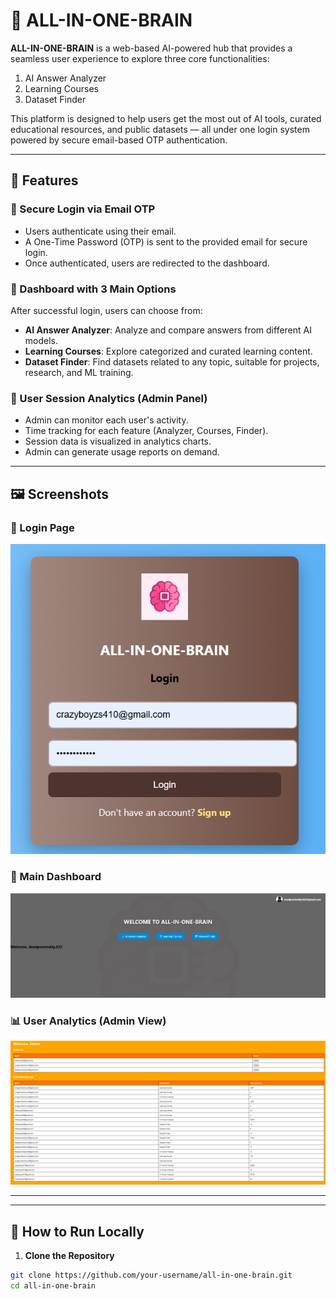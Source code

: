 # 🧠 ALL-IN-ONE-BRAIN

**ALL-IN-ONE-BRAIN** is a web-based AI-powered hub that provides a seamless user experience to explore three core functionalities:
1. AI Answer Analyzer
2. Learning Courses
3. Dataset Finder

This platform is designed to help users get the most out of AI tools, curated educational resources, and public datasets — all under one login system powered by secure email-based OTP authentication.

---

## 🔐 Features

### 🔑 Secure Login via Email OTP
- Users authenticate using their email.
- A One-Time Password (OTP) is sent to the provided email for secure login.
- Once authenticated, users are redirected to the dashboard.

### 🧭 Dashboard with 3 Main Options
After successful login, users can choose from:
- **AI Answer Analyzer**: Analyze and compare answers from different AI models.
- **Learning Courses**: Explore categorized and curated learning content.
- **Dataset Finder**: Find datasets related to any topic, suitable for projects, research, and ML training.

### 👤 User Session Analytics (Admin Panel)
- Admin can monitor each user's activity.
- Time tracking for each feature (Analyzer, Courses, Finder).
- Session data is visualized in analytics charts.
- Admin can generate usage reports on demand.

---

## 🖼️ Screenshots

### 🔐 Login Page
![Login](./assets/login.png)

### 🧠 Main Dashboard
![Dashboard](./assets/dashboard.png)

### 📊 User Analytics (Admin View)
![Analytics](./assets/analytics.png)

---


---

## 🚀 How to Run Locally

1. **Clone the Repository**
```bash
git clone https://github.com/your-username/all-in-one-brain.git
cd all-in-one-brain
